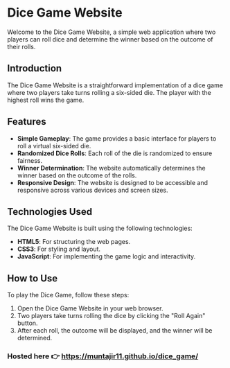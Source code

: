 # Dice Game Website
Welcome to the Dice Game Website, a simple web application where two players can roll dice and determine the winner based on the outcome of their rolls.

## Introduction
The Dice Game Website is a straightforward implementation of a dice game where two players take turns rolling a six-sided die. The player with the highest roll wins the game.

## Features

- **Simple Gameplay**: The game provides a basic interface for players to roll a virtual six-sided die.
- **Randomized Dice Rolls**: Each roll of the die is randomized to ensure fairness.
- **Winner Determination**: The website automatically determines the winner based on the outcome of the rolls.
- **Responsive Design**: The website is designed to be accessible and responsive across various devices and screen sizes.

## Technologies Used

The Dice Game Website is built using the following technologies:

- **HTML5**: For structuring the web pages.
- **CSS3**: For styling and layout.
- **JavaScript**: For implementing the game logic and interactivity.

## How to Use
To play the Dice Game, follow these steps:

1. Open the Dice Game Website in your web browser.
2. Two players take turns rolling the dice by clicking the "Roll Again" button.
3. After each roll, the outcome will be displayed, and the winner will be determined.

### Hosted here 👉 https://muntajir11.github.io/dice_game/
